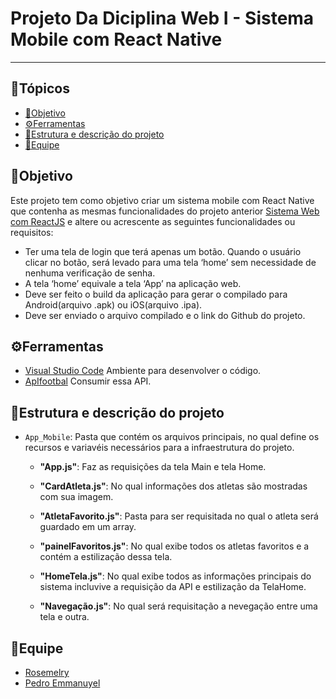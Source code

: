 # Projeto Da Diciplina Web I - Sistema Mobile com React Native

---
## 📌Tópicos 

- [📝Objetivo](#objetivo)
- [⚙️Ferramentas](ferramentas)
- [📂Estrutura e descrição do projeto](#estrutura-e-descrição-do-projeto)
- [👥Equipe](#equipe)


## 📝Objetivo

Este projeto tem como objetivo criar um sistema mobile com React Native que contenha as mesmas funcionalidades do projeto anterior [Sistema Web com ReactJS](https://github.com/Rosemelry/Sistema_Web_com_ReactJS) e altere ou acrescente as seguintes funcionalidades ou requisitos:

* Ter uma tela de login que terá apenas um botão. Quando o usuário clicar no botão, será levado para uma tela ‘home’ sem necessidade de nenhuma verificação de senha.
* A tela ‘home’ equivale a tela ‘App’ na aplicação web.
* Deve ser feito o build da aplicação para gerar o compilado para Android(arquivo .apk) ou iOS(arquivo .ipa).
* Deve ser enviado o arquivo compilado e o link do Github do projeto.


## ⚙️Ferramentas
  
  * [Visual Studio Code](https://code.visualstudio.com/) Ambiente para desenvolver o código.
  * [ApIfootbal](https://apifootball.com) Consumir essa API.


## 📂Estrutura e descrição do projeto

- `App_Mobile`: Pasta que contém os arquivos principais, no qual define os recursos e variavéis necessários para a infraestrutura do projeto.

   - **"App.js"**: Faz as requisições da tela Main e tela Home.

   - **"CardAtleta.js"**: No qual informações dos atletas são mostradas com sua imagem.
   
   - **"AtletaFavorito.js"**: Pasta para ser requisitada no qual o atleta será guardado em um array.
   
   - **"painelFavoritos.js"**: No qual exibe todos os atletas favoritos e a contém a estilização dessa tela.

   - **"HomeTela.js"**: No qual exibe todos as informações principais do sistema incluvive a requisição da API e estilização da TelaHome.

   - **"Navegação.js"**: No qual será requisitação a nevegação entre uma tela e outra.   

## 👥Equipe

* [Rosemelry](https://github.com/Rosemelry)
* [Pedro Emmanuyel](https://github.com/Pedroemmanuel01)
